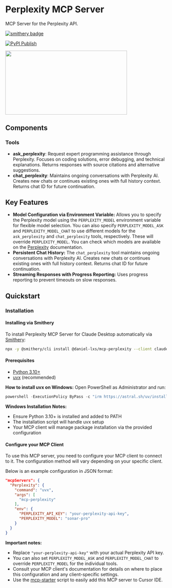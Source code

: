 # Perplexity MCP Server

MCP Server for the Perplexity API.

[![smithery badge](https://smithery.ai/badge/@daniel-lxs/mcp-perplexity)](https://smithery.ai/server/@daniel-lxs/mcp-perplexity)

[![PyPI Publish](https://github.com/daniel-lxs/mcp-perplexity/actions/workflows/pypi-publish.yml/badge.svg)](https://github.com/daniel-lxs/mcp-perplexity/actions/workflows/pypi-publish.yml)

<a href="https://glama.ai/mcp/servers/0nggjl0ohi">
  <img width="380" height="200" src="https://glama.ai/mcp/servers/0nggjl0ohi/badge" />
</a>

## Components

### Tools

- **ask_perplexity**: Request expert programming assistance through Perplexity. Focuses on coding solutions, error debugging, and technical explanations. Returns responses with source citations and alternative suggestions.
- **chat_perplexity**: Maintains ongoing conversations with Perplexity AI. Creates new chats or continues existing ones with full history context. Returns chat ID for future continuation.

## Key Features

- **Model Configuration via Environment Variable:**  Allows you to specify the Perplexity model using the `PERPLEXITY_MODEL` environment variable for flexible model selection.  You can also specify `PERPLEXITY_MODEL_ASK` and `PERPLEXITY_MODEL_CHAT` to use different models for the `ask_perplexity` and `chat_perplexity` tools, respectively.  These will override `PERPLEXITY_MODEL`. You can check which models are available on the [Perplexity](https://docs.perplexity.ai/guides/model-cards) documentation.
- **Persistent Chat History:** The `chat_perplexity` tool maintains ongoing conversations with Perplexity AI. Creates new chats or continues existing ones with full history context. Returns chat ID for future continuation.
- **Streaming Responses with Progress Reporting:** Uses progress reporting to prevent timeouts on slow responses.

## Quickstart

### Installation

#### Installing via Smithery

To install Perplexity MCP Server for Claude Desktop automatically via [Smithery](https://smithery.ai/server/@daniel-lxs/mcp-perplexity):

```bash
npx -y @smithery/cli install @daniel-lxs/mcp-perplexity --client claude
```

#### Prerequisites

- [Python 3.10+](https://www.python.org/downloads/)
- [uvx](https://docs.astral.sh/uv/getting-started/installation/) (recommended)

**How to install uvx on Windows:**
Open PowerShell as Administrator and run:

```powershell
powershell -ExecutionPolicy ByPass -c "irm https://astral.sh/uv/install.ps1 | iex"
```

**Windows Installation Notes:**
- Ensure Python 3.10+ is installed and added to PATH
- The installation script will handle uvx setup
- Your MCP client will manage package installation via the provided configuration

#### Configure your MCP Client

To use this MCP server, you need to configure your MCP client to connect to it. The configuration method will vary depending on your specific client.

Below is an example configuration in JSON format:

```json
"mcpServers": {
  "Perplexity": {
    "command": "uvx",
    "args": [
      "mcp-perplexity"
    ],
    "env": {
      "PERPLEXITY_API_KEY": "your-perplexity-api-key",
      "PERPLEXITY_MODEL": "sonar-pro"
    }
  }
}
```

**Important notes:**
- Replace `"your-perplexity-api-key"` with your actual Perplexity API key.
- You can also set `PERPLEXITY_MODEL_ASK` and `PERPLEXITY_MODEL_CHAT` to override `PERPLEXITY_MODEL` for the individual tools.
- Consult your MCP client's documentation for details on where to place this configuration and any client-specific settings.
- Use the [mcp-starter](https://github.com/daniel-lxs/mcp-starter) script to easily add this MCP server to Cursor IDE.
